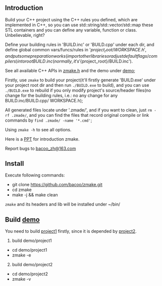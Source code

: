 ## Introduction

Build your C++ project using the C++ rules you defined, which are implemented
in C++, so you can use std::string/std::vector/std::map these STL containers
and you can define any variable, function or class. Unbelievable, right?

Define your building rules in 'BUILD.inc' or 'BUILD.cpp' under each dir, and
define global common vars/funcs/rules in '${project_root}/WORKSPACE.h', and put
some preparation works(import other libraries or adjust default flags/compilers)
into root BUILD.inc(normally, it's '${project_root}/BUILD.inc').

See all available C++ APIs in [zmake.h](https://github.com/bacoo/zmake/blob/main/zmake.h) and the demo under [demo](https://github.com/bacoo/zmake/tree/main/demo);

Firstly, use `zmake` to build your project(it'll firstly generate 'BUILD.exe'
under your project root dir and then run `./BUILD.exe` to build), and you can
use `./BUILD.exe` to rebuild if you only modify project's source/header files(no
change for the building rules, i.e.: no any change for any BUILD.inc/BUILD.cpp/
WORKSPACE.h);

All generated files locate under '.zmade/', and if you want to clean, just
`rm -rf .zmade/`, and you can find the files that record original compile or
link commands by `find .zmade/ -name '*.cmd'`;

Using `zmake -h` to see all options.

Here is a [PPT](https://docs.google.com/presentation/d/1OAGkP0JPL35BVcp9hyJFMPcm3qqrBYYGl1hhDyuVBco/edit#slide=id.g30258cc35aa_0_0) for introduction zmake.

Report bugs to [bacoo_zh@163.com](bacoo_zh@163.com)

## Install

Execute following commands:

* git clone https://github.com/bacoo/zmake.git
* cd zmake
* make -j && make clean

`zmake` and its headers and lib will be installed under ~/bin/

## Build [demo](https://github.com/bacoo/zmake/tree/main/demo)

You need to build [project1](https://github.com/bacoo/zmake/tree/main/demo/project1) firstly, since it is depended by [project2](https://github.com/bacoo/zmake/tree/main/demo/project2).

1. build demo/project1

* cd demo/project1
* zmake -e

2. build demo/project2

* cd demo/project2
* zmake -v
